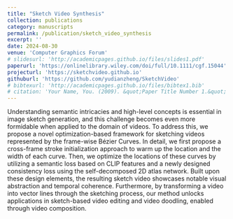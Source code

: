 ```yaml
---
title: "Sketch Video Synthesis"
collection: publications
category: manuscripts
permalink: /publication/sketch_video_synthesis
excerpt: ''
date: 2024-08-30
venue: 'Computer Graphics Forum'
# slidesurl: 'http://academicpages.github.io/files/slides1.pdf'
paperurl: 'https://onlinelibrary.wiley.com/doi/full/10.1111/cgf.15044'
projecturl: 'https://sketchvideo.github.io'
githuburl: 'https://github.com/yudianzheng/SketchVideo'
# bibtexurl: 'http://academicpages.github.io/files/bibtex1.bib'
# citation: 'Your Name, You. (2009). &quot;Paper Title Number 1.&quot; <i>Journal 1</i>. 1(1).'
---
```

Understanding semantic intricacies and high-level concepts is essential in image sketch generation, and this challenge becomes even more formidable when applied to the domain of videos. To address this, we propose a novel optimization-based framework for sketching videos represented by the frame-wise Bézier Curves. In detail, we first propose a cross-frame stroke initialization approach to warm up the location and the width of each curve. Then, we optimize the locations of these curves by utilizing a semantic loss based on CLIP features and a newly designed consistency loss using the self-decomposed 2D atlas network. Built upon these design elements, the resulting sketch video showcases notable visual abstraction and temporal coherence. Furthermore, by transforming a video into vector lines through the sketching process, our method unlocks applications in sketch-based video editing and video doodling, enabled through video composition.
